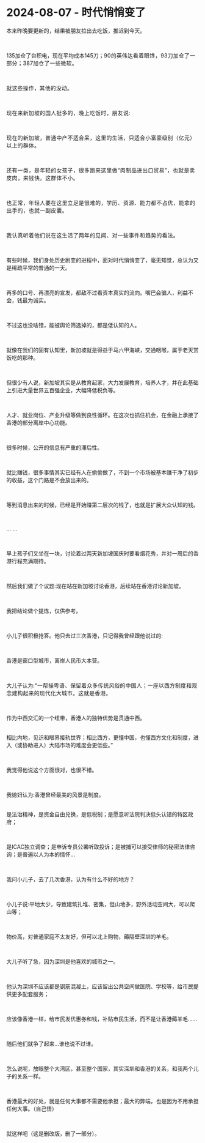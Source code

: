 # 2024-08-07 - 时代悄悄变了

<p style="visibility: visible;">本来昨晚要更新的，结果被朋友拉出去吃饭，推迟到今天。</p><p style="visibility: visible;"><br style="visibility: visible;"></p><p style="visibility: visible;">135加仓了台积电，现在平均成本145刀；<span style="background-color: transparent; letter-spacing: 0.034em; caret-color: var(--weui-BRAND); visibility: visible;">90的英伟达看着眼馋，93刀加仓了一部分；387加仓了一些微软。</span></p><p style="visibility: visible;"><span style="background-color: transparent; letter-spacing: 0.034em; caret-color: var(--weui-BRAND); visibility: visible;"><br style="visibility: visible;"></span></p><p style="visibility: visible;"><span style="background-color: transparent; letter-spacing: 0.034em; caret-color: var(--weui-BRAND); visibility: visible;">就这些操作，其他的没动。</span></p><p style="visibility: visible;"><span style="background-color: transparent; letter-spacing: 0.034em; caret-color: var(--weui-BRAND); visibility: visible;"><br style="visibility: visible;"></span></p><p style="visibility: visible;"><span style="letter-spacing: 0.578px; visibility: visible;">现在来新加坡的国人挺多的，晚上吃饭时，朋友说:</span></p><p style="visibility: visible;"><span style="letter-spacing: 0.578px; visibility: visible;"><br style="visibility: visible;"></span></p><p style="visibility: visible;"><span style="letter-spacing: 0.578px; visibility: visible;">现在的新加坡，普通中产不适合呆，这里的生活，只适合小富豪级别（亿元）以上的群体。</span></p><p style="visibility: visible;"><span style="letter-spacing: 0.578px; visibility: visible;"><br style="visibility: visible;"></span></p><p style="visibility: visible;"><span style="letter-spacing: 0.578px; visibility: visible;">还有一类，是年轻的女孩子，很多跑来这里做“肉制品进出口贸易”，也就是卖皮肉，来钱快。这群体不小。</span></p><p style="visibility: visible;"><span style="letter-spacing: 0.578px; visibility: visible;"><br style="visibility: visible;"></span></p><p style="visibility: visible;"><span style="letter-spacing: 0.578px; visibility: visible;">也正常，年轻人要在这里立足是很难的，学历、资源、能力都不占优，能拿的出手的，也就一副皮囊。</span></p><p style="visibility: visible;"><span style="letter-spacing: 0.578px; visibility: visible;"><br style="visibility: visible;"></span></p><p style="visibility: visible;"><span style="letter-spacing: 0.578px; visibility: visible;">我认真听着他们说在这生活了两年的见闻、对一些事件和趋势的看法。</span></p><p style="visibility: visible;"><br style="visibility: visible;"></p><p style="visibility: visible;">有些时候，我们身处历史剧变的进程中，面对时代悄悄变了，毫无知觉，总认为又是稀疏平常的普通的一天。</p><p style="visibility: visible;"><br style="visibility: visible;"></p><p style="visibility: visible;">再多的口号、再漂亮的宣发，都敌不过看资本真实的流向。嘴巴会骗人，利益不会，钱最为诚实。</p><p style="visibility: visible;"><br style="visibility: visible;"></p><p style="visibility: visible;">不过这也没啥错，能被舆论筛选掉的，都是低认知的人。</p><p style="visibility: visible;"><br style="visibility: visible;"></p><p style="visibility: visible;">就像在我们的固有认知里，新加坡就是得益于马六甲海峡，交通咽喉，属于老天赏饭吃的那种。</p><p style="visibility: visible;"><br style="visibility: visible;"></p><p style="visibility: visible;">但很少有人说，新加坡其实是从教育起家，大力发展教育，培养人才，并在此基础上引进大量世界五百强企业，大幅降低税负等。</p><p style="visibility: visible;"><br style="visibility: visible;"></p><p style="visibility: visible;">人才、就业岗位、产业升级等做到良性循环。在这次也抓住机会，在金融上承接了香港的部分离岸中心功能。</p><p style="visibility: visible;"><br style="visibility: visible;"></p><p style="visibility: visible;">很多时候，公开的信息有严重的滞后性。</p><p style="visibility: visible;"><br style="visibility: visible;"></p><p style="visibility: visible;">就比赚钱，很多事情其实已经有人在偷偷做了，不到一个市场被基本赚干净了初步的收益，这个门路是不会放出来的。</p><p><br></p><p>等到消息出来的时候，已经是开始赚第二层次的钱了，也就是扩展大众认知的钱。</p><p><br></p><p>… …</p><p><br></p><p>早上孩子们又坐在一块，讨论着过两天新加坡国庆时要看烟花秀，并对一周后的香港行程充满期待。</p><p><br></p><p>然后我们做了个议题:现在站在新加坡讨论香港，后续站在香港讨论新加坡。</p><p><br></p><p>我把结论做个提炼，仅供参考。</p><p><br></p><p>小儿子很积极抢答。他只去过三次香港，只记得我曾经跟他说过的:</p><p><br></p><p>香港是窗口型城市，离岸人民币大本营。</p><p><br></p><p>大儿子认为:<span style="background-color: transparent;letter-spacing: 0.034em;caret-color: var(--weui-BRAND);">“一帮操粤语、保留着众多传统风俗的中国人；一座以西方制度和观念建构起来的现代化大城市。这就是香港。</span></p><p><span style="background-color: transparent;letter-spacing: 0.034em;caret-color: var(--weui-BRAND);"><br></span></p><p>作为中西交汇的一个纽带，香港人的独特优势是贯通中西。</p><p><br>相比内地，见识和眼界接轨世界；相比西方，更懂中国，也懂西方文化和制度，进入（或协助进入）大陆市场的难度会更低些。”</p><p><br></p><p>我觉得他说这个方面很对，也很不错。</p><p><br></p><p>我媳妇认为:香港曾经最美的风景是制度。</p><p><br>是法治精神，是资金自由兑换，是低税制；是愿意听法院判决低头认错的特区政府；</p><p><br></p><p>是ICAC独立调查；是申诉专员公署听取投诉；是被捕可以接受律师的秘密法律咨询；是普遍以人为本的情怀…</p><p><br></p><p>我问小儿子，去了几次香港，认为有什么不好的地方？</p><p><br></p><p>小儿子说:平地太少，导致建筑扎堆、密集，但山地多，野外活动空间大，可以爬山等；</p><p><br></p><p>物价高，对普通家庭不太友好，但可以北上购物，薅隔壁深圳的羊毛。</p><p><br></p><p>大儿子听了急，因为深圳是他喜欢的城市之一。</p><p><br></p><p>他认为深圳不应该都是钢筋混凝土，应该留出公共空间做医院、学校等，给市民提供更多配套服务；</p><p><br></p><p>应该像香港一样，给市民发优惠券和钱，补贴市民生活，而不是让香港薅羊毛……</p><p><br></p><p>随后他们就争了起来…谁也说不过谁。</p><p><br></p><p>怎么说呢，放眼整个大湾区，甚至整个国家，其实深圳和香港的关系，和我两个儿子的关系一样。</p><p><br></p><p>香港最大的好处，就是任何大事都不需要他承担；最大的弊端，也是因为不用承担任何大事。（自己悟）</p><p><br></p><p>就这样吧（这是删改版，删了一部分）。</p><p style="display: none;"><mp-style-type data-value="10000"></mp-style-type></p>